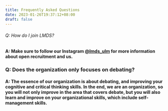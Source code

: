 ```yaml
---
title: Frequently Asked Questions
date: 2023-01-26T19:37:12+08:00
draft: false
---
```

###### Q﻿: How do I join LMDS?

#### A: Make sure to follow our Instagram [@lmds_ulm](https://www.instagram.com/lmds_ulm/) for more information about open recruitment and us.

### Q﻿: Does the organization only focuses on debating?

#### A: The essence of our organization is about debating, and improving your cognitive and critical thinking skills. In the end, we are an organization, so you will not only improve in the area that covers debate, but you will also learn and improve on your organizational skills, which include self-management skills.